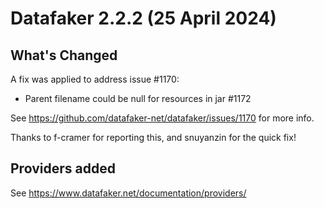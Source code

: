 # Datafaker 2.2.2 (25 April 2024)

## What's Changed

A fix was applied to address issue #1170:
- Parent filename could be null for resources in jar #1172

See https://github.com/datafaker-net/datafaker/issues/1170 for more info.

Thanks to f-cramer for reporting this, and snuyanzin for the quick fix!

## Providers added

See https://www.datafaker.net/documentation/providers/
